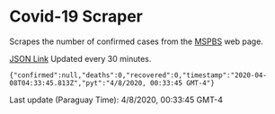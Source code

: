 # Covid-19 Scraper

Scrapes the number of confirmed cases from the [MSPBS](https://www.mspbs.gov.py/covid-19.php) web page.

[JSON Link](https://jmayalag.github.io/covid19-scrape/cases.json)
Updated every 30 minutes.
```
{"confirmed":null,"deaths":0,"recovered":0,"timestamp":"2020-04-08T04:33:45.813Z","pyt":"4/8/2020, 00:33:45 GMT-4"}
```
Last update (Paraguay Time): 4/8/2020, 00:33:45 GMT-4
